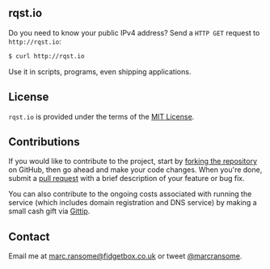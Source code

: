 ## rqst.io

Do you need to know your public IPv4 address? Send a `HTTP GET` request to `http://rqst.io`:

```bash
$ curl http://rqst.io
```

Use it in scripts, programs, even shipping applications.

## License
`rqst.io` is provided under the terms of the [MIT License](http://opensource.org/licenses/mit-license.php).

## Contributions
If you would like to contribute to the project, start by [forking the repository](https://help.github.com/articles/fork-a-repo) on GitHub, then go ahead and make your code changes. When you're done, submit a [pull request](https://help.github.com/articles/using-pull-requests) with a brief description of your feature or bug fix.

You can also contribute to the ongoing costs associated with running the service (which includes domain registration and DNS service) by making a small cash gift via [Gittip](https://www.gittip.com/marcransome/).

## Contact
Email me at [marc.ransome@fidgetbox.co.uk](mailto:marc.ransome@fidgetbox.co.uk) or tweet [@marcransome](http://www.twitter.com/marcransome).

